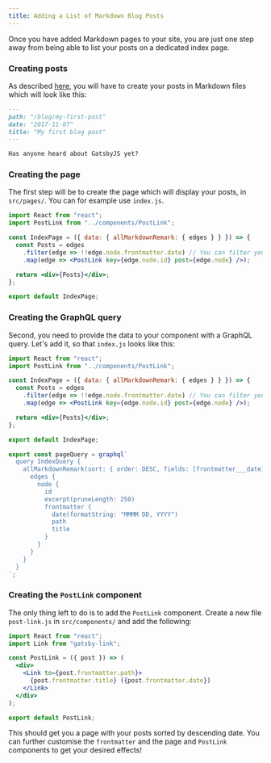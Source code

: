 ```yaml
---
title: Adding a List of Markdown Blog Posts
---
```


Once you have added Markdown pages to your site, you are just one step away from being able to list your posts on a dedicated index page.

### Creating posts

As described [here](/docs/adding-markdown-pages), you will have to create your posts in Markdown files which will look like this:

```md
---
path: "/blog/my-first-post"
date: "2017-11-07"
title: "My first blog post"
---

Has anyone heard about GatsbyJS yet?
```

### Creating the page

The first step will be to create the page which will display your posts, in `src/pages/`. You can for example use `index.js`.

```jsx
import React from "react";
import PostLink from "../components/PostLink";

const IndexPage = ({ data: { allMarkdownRemark: { edges } } }) => {
  const Posts = edges
    .filter(edge => !!edge.node.frontmatter.date) // You can filter your posts based on some criteria
    .map(edge => <PostLink key={edge.node.id} post={edge.node} />);

  return <div>{Posts}</div>;
};

export default IndexPage;
```

### Creating the GraphQL query

Second, you need to provide the data to your component with a GraphQL query. Let's add it, so that `index.js` looks like this:

```jsx
import React from "react";
import PostLink from "../components/PostLink";

const IndexPage = ({ data: { allMarkdownRemark: { edges } } }) => {
  const Posts = edges
    .filter(edge => !!edge.node.frontmatter.date) // You can filter your posts based on some criteria
    .map(edge => <PostLink key={edge.node.id} post={edge.node} />);

  return <div>{Posts}</div>;
};

export default IndexPage;

export const pageQuery = graphql`
  query IndexQuery {
    allMarkdownRemark(sort: { order: DESC, fields: [frontmatter___date] }) {
      edges {
        node {
          id
          excerpt(pruneLength: 250)
          frontmatter {
            date(formatString: "MMMM DD, YYYY")
            path
            title
          }
        }
      }
    }
  }
`;
```

### Creating the `PostLink` component

The only thing left to do is to add the `PostLink` component. Create a new file `post-link.js` in `src/components/` and add the following:

```jsx
import React from "react";
import Link from "gatsby-link";

const PostLink = ({ post }) => (
  <div>
    <Link to={post.frontmatter.path}>
      {post.frontmatter.title} ({post.frontmatter.date})
    </Link>
  </div>
);

export default PostLink;
```

This should get you a page with your posts sorted by descending date. You can further customise the `frontmatter` and the page and `PostLink` components to get your desired effects!
